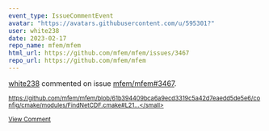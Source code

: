 ```yaml
---
event_type: IssueCommentEvent
avatar: "https://avatars.githubusercontent.com/u/595301?"
user: white238
date: 2023-02-17
repo_name: mfem/mfem
html_url: https://github.com/mfem/mfem/issues/3467
repo_url: https://github.com/mfem/mfem
---
```


<a href='https://github.com/white238' target='_blank'>white238</a> commented on issue <a href='https://github.com/mfem/mfem/issues/3467' target='_blank'>mfem/mfem#3467</a>.

<small>https://github.com/mfem/mfem/blob/61b394409bca6a9ecd3319c5a42d7eaedd5de5e6/config/cmake/modules/FindNetCDF.cmake#L21...</small>

<a href='https://github.com/mfem/mfem/issues/3467' target='_blank'>View Comment</a>